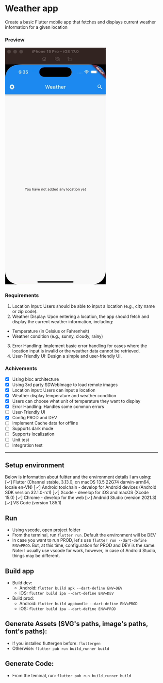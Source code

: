 # Weather app
Create a basic Flutter mobile app that fetches and displays current weather information for a given location

### Preview
![Preview](./Images/preview.gif)

### Requirements
1. Location Input: Users should be able to input a location (e.g., city name or zip code).
2. Weather Display: Upon entering a location, the app should fetch and display the current weather information, including:
- Temperature (in Celsius or Fahrenheit)
- Weather condition (e.g., sunny, cloudy, rainy)
3. Error Handling: Implement basic error handling for cases where the location input is invalid or the weather data cannot be retrieved.
4. User-Friendly UI: Design a simple and user-friendly UI.

### Achivements
- [x] Using bloc architecture
- [x] Using 3rd party SDWebImage to load remote images
- [x] Location input: Users can input a location
- [x] Weather display temperature and weather condition
- [x] Users can choose what unit of temperature they want to display
- [x] Error Handling: Handles some common errors
- [ ] User-Friendly UI
- [x] Config PROD and DEV
- [ ] Implement Cache data for offline
- [ ] Supports dark mode 
- [ ] Supports localization
- [ ] Unit test
- [ ] Integration test

------
## Setup environment
Below is information about fultter and the environment details I am using:
[✓] Flutter (Channel stable, 3.13.0, on macOS 13.5 22G74 darwin-arm64, locale en-VN)
[✓] Android toolchain - develop for Android devices (Android SDK version 32.1.0-rc1)
[✓] Xcode - develop for iOS and macOS (Xcode 15.0)
[✓] Chrome - develop for the web
[✓] Android Studio (version 2021.3)
[✓] VS Code (version 1.85.1)

## Run
- Using vscode, open project folder
- From the terminal, run `flutter run`. Default the environment will be DEV
- In case you want to run PROD, let's use `flutter run --dart-define ENV=PROD`. But, at this time, configuration for PROD and DEV is the same.
Note: I usually use vscode for work, however, in case of Android Studio, things may be different.

## Build app
- Build dev: 
  - Android: `flutter build apk --dart-define ENV=DEV`
  - iOS: `flutter build ipa --dart-define ENV=DEV`
- Build prod: 
  - Android: `flutter build appbundle --dart-define ENV=PROD`
  - iOS: `flutter build ipa --dart-define ENV=PROD`

## Generate Assets (SVG's paths, image's paths, font's paths):
- If you installed fluttergen before: `fluttergen`
- Otherwise: `flutter pub run build_runner build`

## Generate Code:
- From the teminal, run: `flutter pub run build_runner build`